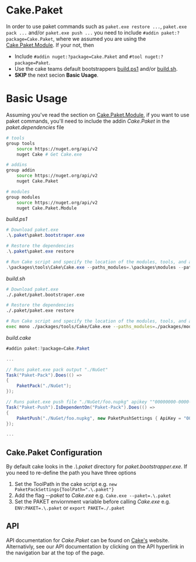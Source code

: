 # Cake.Paket

In order to use paket commands such as `paket.exe restore ...`, `paket.exe pack ...` and/or `paket.exe push ...` you need to include `#addin paket:?package=Cake.Paket`, where we assumed you are using the [Cake.Paket.Module](Cake.Paket.Module.md). If your not, then

* Include `#addin nuget:?package=Cake.Paket` and `#tool nuget:?package=Paket`.
* Use the cake teams default bootstrappers [build.ps1](https://github.com/cake-build/example/blob/master/build.ps1) and/or [build.sh](https://github.com/cake-build/example/blob/master/build.sh).
* **SKIP** the next secion **Basic Usage**.

# Basic Usage

Assuming you've read the section on [Cake.Paket.Module](Cake.Paket.Module.md), if you want to use paket commands, you'll need to include the addin *Cake.Paket* in the *paket.dependencies* file

```bash
# tools
group tools
    source https://nuget.org/api/v2
    nuget Cake # Get Cake.exe

# addins
group addin
    source https://nuget.org/api/v2
    nuget Cake.Paket

# modules
group modules
    source https://nuget.org/api/v2
    nuget Cake.Paket.Module
```

*build.ps1*
```powershell
# Download paket.exe
.\.paket\paket.bootstraper.exe

# Restore the dependencies
.\.paket\paket.exe restore

# Run Cake script and specify the location of the modules, tools, and addins directory
.\packages\tools\Cake\Cake.exe --paths_modules=.\packages\modules --paths_tools=.\packages\tools --paths_addins=.\packages\addins
```

*build.sh*
```bash
# Download paket.exe
./.paket/paket.bootstraper.exe

# Restore the dependencies
./.paket/paket.exe restore

# Run Cake script and specify the location of the modules, tools, and addins directory
exec mono ./packages/tools/Cake/Cake.exe --paths_modules=./packages/modules --paths_tools=./packages/tools --paths_addins=./packages/addins
```

*build.cake*
```csharp
#addin paket:?package=Cake.Paket

...

// Runs paket.exe pack output "./NuGet"
Task("Paket-Pack").Does(() =>
{
    PaketPack("./NuGet");
});

// Runs paket.exe push file "./NuGet/foo.nupkg" apikey ""00000000-0000-0000-0000-000000000000"
Task("Paket-Push").IsDependentOn("Paket-Pack").Does(() =>
{
    PaketPush("./NuGet/foo.nupkg", new PaketPushSettings { ApiKey = "00000000-0000-0000-0000-000000000000" });
});

...
```

## Cake.Paket Configuration

By default cake looks in the *.\\.paket* directory for *paket.bootstrapper.exe*. If you need to re-define the path you have three options

1. Set the ToolPath in the cake script e.g. `new PaketPackSettings{ToolPath=".\.paket"}`
2. Add the flag *--paket* to *Cake.exe* e.g. `Cake.exe --paket=.\.paket`
3. Set the PAKET enviornment variable before calling *Cake.exe* e.g. `ENV:PAKET=.\.paket` or `export PAKET=./.paket`

## API

API documentation for *Cake.Paket* can be found on [Cake's](http://cakebuild.net/) website. Alternativly, see our API documentation by clicking on the API hyperlink in the navigation bar at the top of the page.
